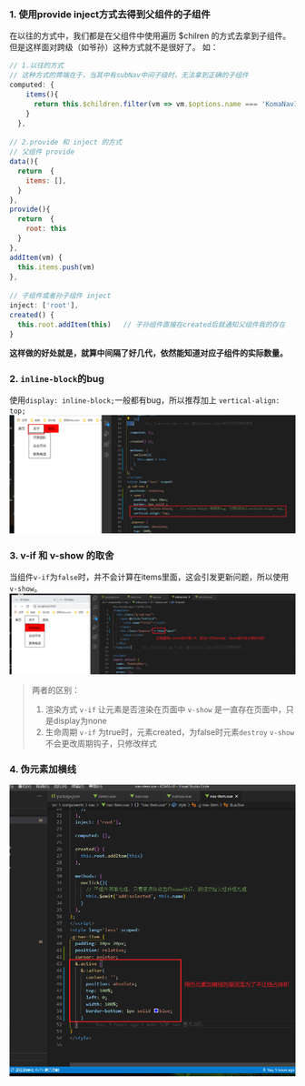 ### 1. 使用provide inject方式去得到父组件的子组件
在以往的方式中，我们都是在父组件中使用遍历 $chilren 的方式去拿到子组件。但是这样面对跨级（如爷孙）这种方式就不是很好了。
如：
```js
// 1.以往的方式
// 这种方式的弊端在于，当其中有subNav中间子级时，无法拿到正确的子组件
computed: {
    items(){
      return this.$children.filter(vm => vm.$options.name === 'KomaNavItem')
    }
  },

// 2.provide 和 inject 的方式
// 父组件 provide
data(){
  return  {
    items: [],
  }
},
provide(){
  return  {
    root: this
  }
},
addItem(vm) {
  this.items.push(vm)
},

// 子组件或者孙子组件 inject
inject: ['root'],
created() {
  this.root.addItem(this)   // 子孙组件直接在created后就通知父组件我的存在
}
```

**这样做的好处就是，就算中间隔了好几代，依然能知道对应子组件的实际数量。**

### 2. `inline-block`的bug
使用`display: inline-block;`一般都有bug，所以推荐加上 `vertical-align: top;`
![1inline-blcok的bug.png](./1inline-blcok的bug.png)

### 3. v-if 和 v-show 的取舍
当组件`v-if`为`false`时，并不会计算在items里面，这会引发更新问题，所以使用`v-show`。
![2v-if和v-show.png](./2v-if和v-show.png)

> 两者的区别：
> 1. 渲染方式 
`v-if` 让元素是否渲染在页面中
`v-show` 是一直存在页面中，只是display为none
> 2. 生命周期
`v-if` 为true时，元素created，为false时元素`destroy`
`v-show` 不会更改周期钩子，只修改样式

### 4. 伪元素加横线
![3伪元素加横线.png](./3伪元素加横线.png)
